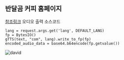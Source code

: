 
## 반달곰 커피 홈페이지
[참조링크](https://127.0.0.1:8080/menu/)
오디오 출력 소스코드
```
lang = request.args.get('lang', DEFAULT_LANG)
fp = BytesIO()
gTTS(text, "com", lang).write_to_fp(fp)
encoded_audio_data = base64.b64encode(fp.getvalue())
```
![david](../static/david.jpg)

